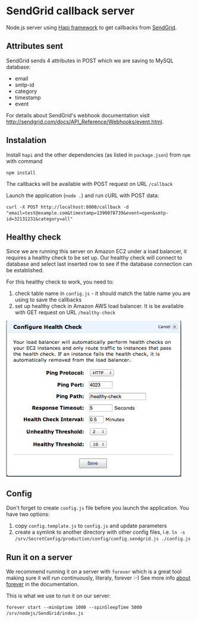 # SendGrid callback server

Node.js server using [Hapi framework](http://www.hapijs.com) to get callbacks from [SendGrid](http://www.sendgrid.com).

## Attributes sent

SendGrid sends 4 attributes in POST which we are saving to MySQL database:
* email
* smtp-id
* category
* timestamp
* event

For details about SendGrid's webhook documentation visit http://sendgrid.com/docs/API_Reference/Webhooks/event.html.

## Instalation

Install ```hapi``` and the other dependencies (as listed in ```package.json```) from ```npm``` with command

```shell
npm install
```

The callbacks will be available with POST request on URL ```/callback```

Launch the application (```node .```) and run cURL with POST data:
```
curl -X POST http://localhost:8000/callback -d "email=test@example.com&timestamp=1390078739&event=open&smtp-id=32131231&category=all"
```

## Healthy check

Since we are running this server on Amazon EC2 under a load balancer, it requires a healthy check to be set up. Our healthy check will connect to database and select last inserted row to see if the database connection can be established.

For this healthy check to work, you need to:

1. check table name in ```config.js``` - it should match the table name you are using to save the callbacks
2. set up healthy check in Amazon AWS load balancer. It is be available with GET request on URL ```/healthy-check```

![Healthy Check setup](./docs/img/aws-healthy-check-setup.png)

## Config

Don't forget to create ```config.js``` file before you launch the application. You have two options:

1. copy ```config.template.js``` to ```config.js``` and update parameters
2. create a symlink to another directory with other config files, i.e. ```ln -s /srv/SecretConfig/production/config/config.sendgrid.js ./config.js```

## Run it on a server

We recommend running it on a server with ```forever``` which is a great tool making sure it will run continuously, literaly, forever :-) See more info [about forever](https://github.com/nodejitsu/forever) in the documentation.

This is what we use to run it on our server:
```shell
forever start --minUptime 1000 --spinSleepTime 5000 /srv/nodejs/SendGrid/index.js
```
